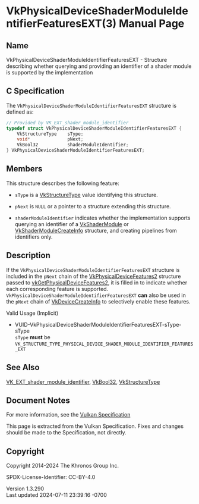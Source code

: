 # VkPhysicalDeviceShaderModuleIdentifierFeaturesEXT(3) Manual Page

## Name

VkPhysicalDeviceShaderModuleIdentifierFeaturesEXT - Structure describing
whether querying and providing an identifier of a shader module is
supported by the implementation



## <a href="#_c_specification" class="anchor"></a>C Specification

The `VkPhysicalDeviceShaderModuleIdentifierFeaturesEXT` structure is
defined as:

``` c
// Provided by VK_EXT_shader_module_identifier
typedef struct VkPhysicalDeviceShaderModuleIdentifierFeaturesEXT {
    VkStructureType    sType;
    void*              pNext;
    VkBool32           shaderModuleIdentifier;
} VkPhysicalDeviceShaderModuleIdentifierFeaturesEXT;
```

## <a href="#_members" class="anchor"></a>Members

This structure describes the following feature:

- `sType` is a [VkStructureType](https://registry.khronos.org/vulkan/specs/1.3-extensions/man/html/VkStructureType.html) value identifying
  this structure.

- `pNext` is `NULL` or a pointer to a structure extending this
  structure.

- <span id="features-shaderModuleIdentifier"></span>
  `shaderModuleIdentifier` indicates whether the implementation supports
  querying an identifier of a [VkShaderModule](https://registry.khronos.org/vulkan/specs/1.3-extensions/man/html/VkShaderModule.html) or
  [VkShaderModuleCreateInfo](https://registry.khronos.org/vulkan/specs/1.3-extensions/man/html/VkShaderModuleCreateInfo.html) structure,
  and creating pipelines from identifiers only.

## <a href="#_description" class="anchor"></a>Description

If the `VkPhysicalDeviceShaderModuleIdentifierFeaturesEXT` structure is
included in the `pNext` chain of the
[VkPhysicalDeviceFeatures2](https://registry.khronos.org/vulkan/specs/1.3-extensions/man/html/VkPhysicalDeviceFeatures2.html) structure
passed to
[vkGetPhysicalDeviceFeatures2](https://registry.khronos.org/vulkan/specs/1.3-extensions/man/html/vkGetPhysicalDeviceFeatures2.html), it is
filled in to indicate whether each corresponding feature is supported.
`VkPhysicalDeviceShaderModuleIdentifierFeaturesEXT` **can** also be used
in the `pNext` chain of [VkDeviceCreateInfo](https://registry.khronos.org/vulkan/specs/1.3-extensions/man/html/VkDeviceCreateInfo.html) to
selectively enable these features.

Valid Usage (Implicit)

- <a
  href="#VUID-VkPhysicalDeviceShaderModuleIdentifierFeaturesEXT-sType-sType"
  id="VUID-VkPhysicalDeviceShaderModuleIdentifierFeaturesEXT-sType-sType"></a>
  VUID-VkPhysicalDeviceShaderModuleIdentifierFeaturesEXT-sType-sType  
  `sType` **must** be
  `VK_STRUCTURE_TYPE_PHYSICAL_DEVICE_SHADER_MODULE_IDENTIFIER_FEATURES_EXT`

## <a href="#_see_also" class="anchor"></a>See Also

[VK_EXT_shader_module_identifier](https://registry.khronos.org/vulkan/specs/1.3-extensions/man/html/VK_EXT_shader_module_identifier.html),
[VkBool32](https://registry.khronos.org/vulkan/specs/1.3-extensions/man/html/VkBool32.html), [VkStructureType](https://registry.khronos.org/vulkan/specs/1.3-extensions/man/html/VkStructureType.html)

## <a href="#_document_notes" class="anchor"></a>Document Notes

For more information, see the <a
href="https://registry.khronos.org/vulkan/specs/1.3-extensions/html/vkspec.html#VkPhysicalDeviceShaderModuleIdentifierFeaturesEXT"
target="_blank" rel="noopener">Vulkan Specification</a>

This page is extracted from the Vulkan Specification. Fixes and changes
should be made to the Specification, not directly.

## <a href="#_copyright" class="anchor"></a>Copyright

Copyright 2014-2024 The Khronos Group Inc.

SPDX-License-Identifier: CC-BY-4.0

Version 1.3.290  
Last updated 2024-07-11 23:39:16 -0700
